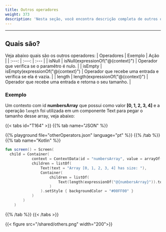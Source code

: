```yaml
---
title: Outros operadores
weight: 373
description: 'Nesta seção, você encontra descrição completa de outros operadores.'
---
```


---

## Quais são? 
Veja abaixo quais são os outros operadores:
| Operadores | Exemplo | Ação |
| :---: | :---: | :--- |
| isNull | isNull(expressionOf("@{context}") | Operador que verifica se o paramêtro é nulo.  |
| isEmpty | isEmpty(expressionOf("@{context}") | Operador que recebe uma entrada e verifica se ela é vazia. |
| length | length(expressionOf("@{context}") | Operador que recebe uma entrada e retorna o seu tamanho. |

### Exemplo

 Um contexto com id **numbersArray** que possui como valor **\[0, 1, 2, 3, 4\]** e a operação `length` foi utilizada em um componente Text para pegar o tamanho desse array, veja abaixo:

{{< tabs id="T164" >}}
{{% tab name="JSON" %}}
<!-- json-playground:otherOperators.json
{
  "_beagleComponent_" : "beagle:screenComponent",
  "child" : {
    "_beagleComponent_" : "beagle:container",
    "children" : [ {
      "_beagleComponent_" : "beagle:text",
      "text" : "Array [0, 1, 2, 3, 4] has size: "
    }, {
      "_beagleComponent_" : "beagle:text",
      "text" : "@{length(numbersArray)}",
      "style" : {
        "backgroundColor" : "#00FF00"
      }
    } ],
    "context" : {
      "id" : "numbersArray",
      "value" : [ 0, 1, 2, 3, 4 ]
    }
  }
}
-->
{{% playground file="otherOperators.json" language="pt" %}}
{{% /tab %}}
{{% tab name="Kotlin" %}}
```kotlin
fun screen() = Screen(
  child = Container(
            context = ContextData(id = "numbersArray", value = arrayOf(0, 1, 2, 3, 4)),
            children = listOf(
                Text(text = "Array [0, 1, 2, 3, 4] has size: "),
                Container(
                    children = listOf(
                        Text(length(expressionOf("@{numbersArray}")).toBindString())
                    )
                ).setStyle { backgroundColor = "#00FF00" }
            )
        )
    )
```
{{% /tab %}}
{{< /tabs >}}

{{< figure src="/shared/others.png" width="200">}}
